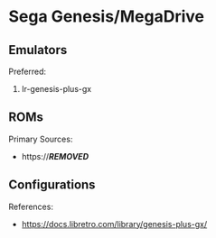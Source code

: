 # Sega Genesis/MegaDrive

## Emulators

Preferred:

1. lr-genesis-plus-gx

## ROMs

Primary Sources:

* https://***REMOVED***

## Configurations

References:

* https://docs.libretro.com/library/genesis-plus-gx/

